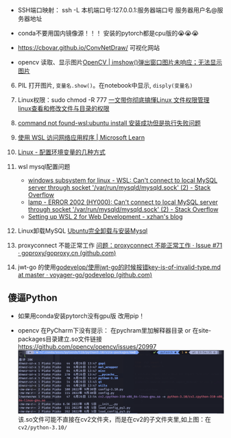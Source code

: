 - SSH端口映射：
	ssh -L 本机端口号:127.0.0.1:服务器端口号 服务器用户名@服务器地址

- conda不要用国内镜像源！！！
	安装的pytorch都是cpu版的😭😭😭
	
- https://cbovar.github.io/ConvNetDraw/ 
	可视化网站
- opencv 读取、显示图片[OpenCV | imshow()弹出窗口图片未响应；无法显示图片](https://juejin.cn/post/7083455216288268318)
6. PIL 打开图片, `变量名.show()`。在notebook中显示, `disply(变量名)`
7. Linux权限：sudo chmod -R 777
	[一文带你彻底搞懂Linux 文件权限管理](https://segmentfault.com/a/1190000039202476)
	[linux查看和修改文件与目录的权限](https://blog.csdn.net/mayue_web/article/details/89401100)
8. [command not found-wsl:ubuntu install 安装成功但是执行失败问题](https://juejin.cn/post/6844904192553779214)
9. [使用 WSL 访问网络应用程序 | Microsoft Learn](https://learn.microsoft.com/zh-cn/windows/wsl/networking)
10. [Linux - 配置环境变量的几种方式](https://cloud.tencent.com/developer/article/1640616)

11. wsl mysql配置问题
	- [windows subsystem for linux - WSL: Can't connect to local MySQL server through socket '/var/run/mysqld/mysqld.sock' (2) - Stack Overflow](https://stackoverflow.com/questions/64883580/wsl-cant-connect-to-local-mysql-server-through-socket-var-run-mysqld-mysqld)
	- [lamp - ERROR 2002 (HY000): Can't connect to local MySQL server through socket '/var/run/mysqld/mysqld.sock' (2) - Stack Overflow](https://stackoverflow.com/questions/11657829/error-2002-hy000-cant-connect-to-local-mysql-server-through-socket-var-run)
	- [Setting up WSL 2 for Web Development - xzhan's blog](https://xzhan.me/configuring-wsl2-for-web-development/)


12. Linux卸载MySQL [Ubuntu完全卸载与安装Mysql](https://blog.csdn.net/leacock1991/article/details/110406708)
13. proxyconnect 不能正常工作 [问题：proxyconnect 不能正常工作 · Issue #71 · goproxy/goproxy.cn (github.com)](https://github.com/goproxy/goproxy.cn/issues/71)
14. jwt-go 的使用[godevelop/使用jwt-go的时候报错key-is-of-invalid-type.md at master · voyager-go/godevelop (github.com)](https://github.com/voyager-go/godevelop/blob/master/%E4%BD%BF%E7%94%A8jwt-go%E7%9A%84%E6%97%B6%E5%80%99%E6%8A%A5%E9%94%99key-is-of-invalid-type.md)


## 傻逼Python

- 如果用conda安装pytorch没有gpu版
改用pip！

- opencv 在PyCharm下没有提示：
在pychram里加解释器目录 or 在site-packages目录建立.so文件链接
https://github.com/opencv/opencv/issues/20997
![](Picture/Pasted%20image%2020230626135606.png)
该.so文件可能不直接在cv2文件夹，而是在cv2的子文件夹里,如上图：在`cv2/python-3.10/`